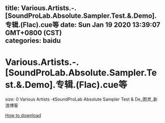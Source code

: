 
title: Various.Artists.-.[SoundProLab.Absolute.Sampler.Test.&.Demo].专辑.(Flac).cue等
date: Sun Jan 19 2020 13:39:07 GMT+0800 (CST)    
categories: baidu
---

# Various.Artists.-.[SoundProLab.Absolute.Sampler.Test.&.Demo].专辑.(Flac).cue等
size: 0
 Various Artists -《SoundProLab Absolute Sampler Test & De_图灵_新浪博客
 

[How to download](https://bpcam.bemobtrk.com/go/2ceec3aa-1ca2-46d6-b9ff-aaa5c184517c?jno=3343)
